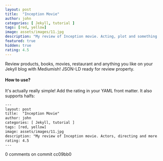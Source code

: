 ```yaml
---	
layout: post	
title:  "Inception Movie"	
author: john	
categories: [ Jekyll, tutorial ]	
tags: [red, yellow]	
image: assets/images/11.jpg	
description: "My review of Inception movie. Acting, plot and something else in this short description."	
featured: true	
hidden: true	
rating: 4.5	
---	
```


Review products, books, movies, restaurant and anything you like on your Jekyll blog with Mediumish! JSON-LD ready for review property.	

#### How to use?	

It's actually really simple! Add the rating in your YAML front matter. It also supports halfs:	

```html	
---	
layout: post	
title:  "Inception Movie"	
author: john	
categories: [ Jekyll, tutorial ]	
tags: [red, yellow]	
image: assets/images/11.jpg	
description: "My review of Inception movie. Actors, directing and more."	
rating: 4.5	
---	
```	
0 comments on commit cc09bb0